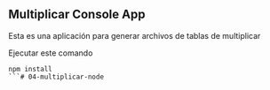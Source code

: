 

## Multiplicar Console App

Esta es una aplicación para generar archivos de tablas de multiplicar

Ejecutar este comando

```
npm install
```# 04-multiplicar-node
